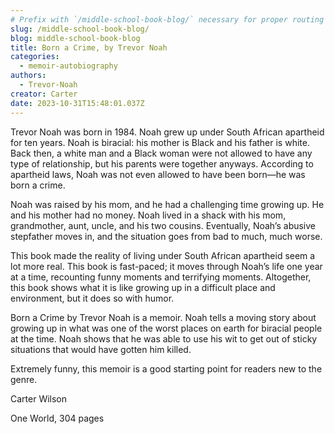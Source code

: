 ```yaml
---
# Prefix with `/middle-school-book-blog/` necessary for proper routing
slug: /middle-school-book-blog/
blog: middle-school-book-blog
title: Born a Crime, by Trevor Noah
categories:
  - memoir-autobiography
authors:
  - Trevor-Noah
creator: Carter
date: 2023-10-31T15:48:01.037Z
---
```

Trevor Noah was born in 1984. Noah grew up under South African apartheid for ten years. Noah is biracial: his mother is Black and his father is white. Back then, a white man and a Black woman were not allowed to have any type of relationship, but his parents were together anyways. According to apartheid laws, Noah was not even allowed to have been born—he was born a crime.



Noah was raised by his mom, and he had a challenging time growing up. He and his mother had no money. Noah lived in a shack with his mom, grandmother, aunt, uncle, and his two cousins. Eventually, Noah’s abusive stepfather moves in, and the situation goes from bad to much, much worse.



This book made the reality of living under South African apartheid seem a lot more real. This book is fast-paced; it moves through Noah’s life one year at a time, recounting funny moments and terrifying moments. Altogether, this book shows what it is like growing up in a difficult place and environment, but it does so with humor.



Born a Crime by Trevor Noah is a memoir. Noah tells a moving story about growing up in what was one of the worst places on earth for biracial people at the time. Noah shows that he was able to use his wit to get out of sticky situations that would have gotten him killed.



Extremely funny, this memoir is a good starting point for readers new to the genre.



Carter Wilson



One World, 304 pages